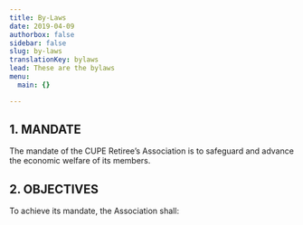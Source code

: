 ```yaml
---
title: By-Laws
date: 2019-04-09
authorbox: false
sidebar: false
slug: by-laws
translationKey: bylaws
lead: These are the bylaws
menu:
  main: {}

---
```

## 1. MANDATE

The mandate of the CUPE Retiree’s Association is to safeguard and advance the economic welfare of its members.

## 2. OBJECTIVES

To achieve its mandate, the Association shall: